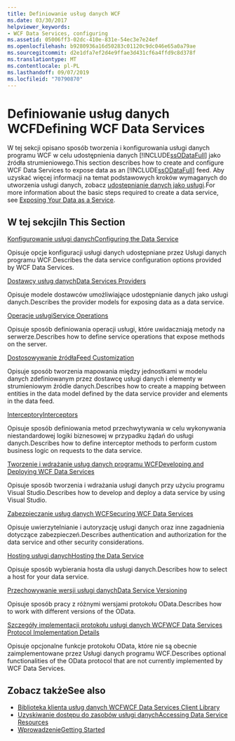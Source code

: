 ```yaml
---
title: Definiowanie usług danych WCF
ms.date: 03/30/2017
helpviewer_keywords:
- WCF Data Services, configuring
ms.assetid: 05006ff3-02dc-410e-831e-54ec3e7e24ef
ms.openlocfilehash: b9280936a16d50283c01120c9dc046e65a0a79ae
ms.sourcegitcommit: d2e1dfa7ef2d4e9ffae3d431cf6a4ffd9c8d378f
ms.translationtype: MT
ms.contentlocale: pl-PL
ms.lasthandoff: 09/07/2019
ms.locfileid: "70790870"
---
```

# <a name="defining-wcf-data-services"></a><span data-ttu-id="8310a-102">Definiowanie usług danych WCF</span><span class="sxs-lookup"><span data-stu-id="8310a-102">Defining WCF Data Services</span></span>

<span data-ttu-id="8310a-103">W tej sekcji opisano sposób tworzenia i konfigurowania usługi danych programu WCF w celu udostępnienia danych [!INCLUDE[ssODataFull](../../../../includes/ssodatafull-md.md)] jako źródła strumieniowego.</span><span class="sxs-lookup"><span data-stu-id="8310a-103">This section describes how to create and configure WCF Data Services to expose data as an [!INCLUDE[ssODataFull](../../../../includes/ssodatafull-md.md)] feed.</span></span> <span data-ttu-id="8310a-104">Aby uzyskać więcej informacji na temat podstawowych kroków wymaganych do utworzenia usługi danych, zobacz [udostępnianie danych jako usługi](exposing-your-data-as-a-service-wcf-data-services.md).</span><span class="sxs-lookup"><span data-stu-id="8310a-104">For more information about the basic steps required to create a data service, see [Exposing Your Data as a Service](exposing-your-data-as-a-service-wcf-data-services.md).</span></span>

## <a name="in-this-section"></a><span data-ttu-id="8310a-105">W tej sekcji</span><span class="sxs-lookup"><span data-stu-id="8310a-105">In This Section</span></span>

 [<span data-ttu-id="8310a-106">Konfigurowanie usługi danych</span><span class="sxs-lookup"><span data-stu-id="8310a-106">Configuring the Data Service</span></span>](configuring-the-data-service-wcf-data-services.md)

 <span data-ttu-id="8310a-107">Opisuje opcje konfiguracji usługi danych udostępniane przez Usługi danych programu WCF.</span><span class="sxs-lookup"><span data-stu-id="8310a-107">Describes the data service configuration options provided by WCF Data Services.</span></span>

 [<span data-ttu-id="8310a-108">Dostawcy usług danych</span><span class="sxs-lookup"><span data-stu-id="8310a-108">Data Services Providers</span></span>](data-services-providers-wcf-data-services.md)

 <span data-ttu-id="8310a-109">Opisuje modele dostawców umożliwiające udostępnianie danych jako usługi danych.</span><span class="sxs-lookup"><span data-stu-id="8310a-109">Describes the provider models for exposing data as a data service.</span></span>

 [<span data-ttu-id="8310a-110">Operacje usługi</span><span class="sxs-lookup"><span data-stu-id="8310a-110">Service Operations</span></span>](service-operations-wcf-data-services.md)

 <span data-ttu-id="8310a-111">Opisuje sposób definiowania operacji usługi, które uwidaczniają metody na serwerze.</span><span class="sxs-lookup"><span data-stu-id="8310a-111">Describes how to define service operations that expose methods on the server.</span></span>

 [<span data-ttu-id="8310a-112">Dostosowywanie źródła</span><span class="sxs-lookup"><span data-stu-id="8310a-112">Feed Customization</span></span>](feed-customization-wcf-data-services.md)

 <span data-ttu-id="8310a-113">Opisuje sposób tworzenia mapowania między jednostkami w modelu danych zdefiniowanym przez dostawcę usługi danych i elementy w strumieniowym źródle danych.</span><span class="sxs-lookup"><span data-stu-id="8310a-113">Describes how to create a mapping between entities in the data model defined by the data service provider and elements in the data feed.</span></span>

 [<span data-ttu-id="8310a-114">Interceptory</span><span class="sxs-lookup"><span data-stu-id="8310a-114">Interceptors</span></span>](interceptors-wcf-data-services.md)

 <span data-ttu-id="8310a-115">Opisuje sposób definiowania metod przechwytywania w celu wykonywania niestandardowej logiki biznesowej w przypadku żądań do usługi danych.</span><span class="sxs-lookup"><span data-stu-id="8310a-115">Describes how to define interceptor methods to perform custom business logic on requests to the data service.</span></span>

 [<span data-ttu-id="8310a-116">Tworzenie i wdrażanie usług danych programu WCF</span><span class="sxs-lookup"><span data-stu-id="8310a-116">Developing and Deploying WCF Data Services</span></span>](developing-and-deploying-wcf-data-services.md)

 <span data-ttu-id="8310a-117">Opisuje sposób tworzenia i wdrażania usługi danych przy użyciu programu Visual Studio.</span><span class="sxs-lookup"><span data-stu-id="8310a-117">Describes how to develop and deploy a data service by using Visual Studio.</span></span>

 [<span data-ttu-id="8310a-118">Zabezpieczanie usług danych WCF</span><span class="sxs-lookup"><span data-stu-id="8310a-118">Securing WCF Data Services</span></span>](securing-wcf-data-services.md)

 <span data-ttu-id="8310a-119">Opisuje uwierzytelnianie i autoryzację usługi danych oraz inne zagadnienia dotyczące zabezpieczeń.</span><span class="sxs-lookup"><span data-stu-id="8310a-119">Describes authentication and authorization for the data service and other security considerations.</span></span>

 [<span data-ttu-id="8310a-120">Hosting usługi danych</span><span class="sxs-lookup"><span data-stu-id="8310a-120">Hosting the Data Service</span></span>](hosting-the-data-service-wcf-data-services.md)

 <span data-ttu-id="8310a-121">Opisuje sposób wybierania hosta dla usługi danych.</span><span class="sxs-lookup"><span data-stu-id="8310a-121">Describes how to select a host for your data service.</span></span>

 [<span data-ttu-id="8310a-122">Przechowywanie wersji usługi danych</span><span class="sxs-lookup"><span data-stu-id="8310a-122">Data Service Versioning</span></span>](data-service-versioning-wcf-data-services.md)

 <span data-ttu-id="8310a-123">Opisuje sposób pracy z różnymi wersjami protokołu OData.</span><span class="sxs-lookup"><span data-stu-id="8310a-123">Describes how to work with different versions of the OData.</span></span>

 [<span data-ttu-id="8310a-124">Szczegóły implementacji protokołu usługi danych WCF</span><span class="sxs-lookup"><span data-stu-id="8310a-124">WCF Data Services Protocol Implementation Details</span></span>](wcf-data-services-protocol-implementation-details.md)

 <span data-ttu-id="8310a-125">Opisuje opcjonalne funkcje protokołu OData, które nie są obecnie zaimplementowane przez Usługi danych programu WCF.</span><span class="sxs-lookup"><span data-stu-id="8310a-125">Describes optional functionalities of the OData protocol that are not currently implemented by WCF Data Services.</span></span>

## <a name="see-also"></a><span data-ttu-id="8310a-126">Zobacz także</span><span class="sxs-lookup"><span data-stu-id="8310a-126">See also</span></span>

- [<span data-ttu-id="8310a-127">Biblioteka klienta usług danych WCF</span><span class="sxs-lookup"><span data-stu-id="8310a-127">WCF Data Services Client Library</span></span>](wcf-data-services-client-library.md)
- [<span data-ttu-id="8310a-128">Uzyskiwanie dostępu do zasobów usługi danych</span><span class="sxs-lookup"><span data-stu-id="8310a-128">Accessing Data Service Resources</span></span>](accessing-data-service-resources-wcf-data-services.md)
- [<span data-ttu-id="8310a-129">Wprowadzenie</span><span class="sxs-lookup"><span data-stu-id="8310a-129">Getting Started</span></span>](getting-started-with-wcf-data-services.md)

